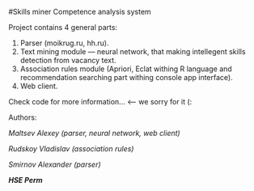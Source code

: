 #Skills miner
Competence analysis system

Project contains 4 general parts: 

1. Parser (moikrug.ru, hh.ru).
2. Text mining module — neural network, that making intellegent skills detection from vacancy text.
3. Association rules module (Apriori, Eclat withing R language and recommendation searching part withing console app interface).
4. Web client.

Check code for more information... <— we sorry for it (: 


Authors: 

_Maltsev Alexey (parser, neural network, web client)_

_Rudskoy Vladislav (association rules)_

_Smirnov Alexander (parser)_

_**HSE Perm**_
